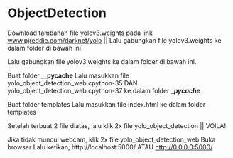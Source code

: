 # ObjectDetection
Download tambahan file yolov3.weights pada link www.pjreddie.com/darknet/yolo 
|| Lalu gabungkan file yolov3.weights ke dalam folder di bawah ini. 

Lalu gabungkan file yolov3.weights ke dalam folder di bawah ini. 

Buat folder ______pycache____
Lalu masukkan file yolo_object_detection_web.cpython-35 DAN yolo_object_detection_web.cpython-37 ke dalam folder ______pycache_____

Buat folder templates
Lalu masukkan file index.html ke dalam folder templates

Setelah terbuat 2 file diatas, lalu klik 2x file yolo_object_detection
|| VOILA! 

Jika tidak muncul webcam, klik 2x file yolo_object_detection_web
Buka browser
Lalu ketikan; http://localhost:5000/
ATAU
http://0.0.0.0:5000/

